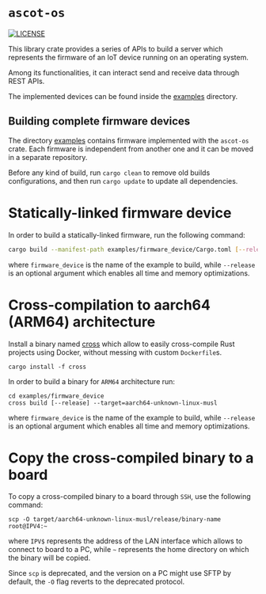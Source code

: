# `ascot-os`

[![LICENSE][license badge]][license]

This library crate provides a series of APIs to build a server which
represents the firmware of an IoT device running on an operating system.

Among its functionalities, it can interact send and receive data through
REST APIs.

The implemented devices can be found inside the [examples](./examples)
directory.

## Building complete firmware devices

The directory [examples](./examples) contains firmware implemented with
the `ascot-os` crate. Each firmware is independent from another one and it can
be moved in a separate repository.

Before any kind of build, run `cargo clean` to remove old builds configurations,
and then run `cargo update` to update all dependencies.

# Statically-linked firmware device

In order to build a statically-linked firmware, run the following command:

```bash
cargo build --manifest-path examples/firmware_device/Cargo.toml [--release] --target=x86_64-unknown-linux-musl
```

where `firmware_device` is the name of the example to build, while `--release`
is an optional argument which enables all time and memory optimizations.

# Cross-compilation to aarch64 (ARM64) architecture

Install a binary named [cross](https://github.com/cross-rs/cross) which allow
to easily cross-compile Rust projects using Docker, without messing with
custom `Dockerfile`s.

```console
cargo install -f cross
```

In order to build a binary for `ARM64` architecture run:

```console
cd examples/firmware_device
cross build [--release] --target=aarch64-unknown-linux-musl
```

where `firmware_device` is the name of the example to build, while `--release`
is an optional argument which enables all time and memory optimizations.

# Copy the cross-compiled binary to a board

To copy a cross-compiled binary to a board through `SSH`,
use the following command:

```console
scp -O target/aarch64-unknown-linux-musl/release/binary-name root@IPV4:~
```

where `IPV$` represents the address of the LAN interface which allows to connect
to board to a PC, while `~` represents the home directory on which the binary
will be copied.

Since `scp` is deprecated, and the version on a PC might use SFTP by default,
the `-O` flag reverts to the deprecated protocol.

<!-- Links -->
[license]: https://github.com/SoftengPoliTo/ascot-firmware/blob/master/LICENSE-MIT

<!-- Badges -->
[license badge]: https://img.shields.io/badge/license-MIT-blue.svg
